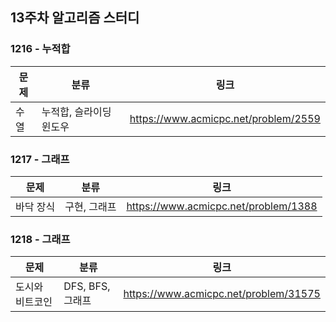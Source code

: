 ## 13주차 알고리즘 스터디  


### 1216 - 누적합

| 문제 | 분류            | 링크                                   |
|----|---------------|--------------------------------------|
| 수열 | 누적합, 슬라이딩 윈도우 | https://www.acmicpc.net/problem/2559 |

### 1217 - 그래프

| 문제    | 분류      | 링크                                   |
|-------|---------|--------------------------------------|
| 바닥 장식 | 구현, 그래프 | https://www.acmicpc.net/problem/1388 |

### 1218 - 그래프

| 문제       | 분류            | 링크                                    |
|----------|---------------|---------------------------------------|
| 도시와 비트코인 | DFS, BFS, 그래프 | https://www.acmicpc.net/problem/31575 |
